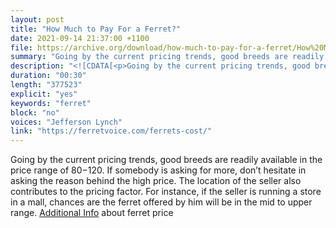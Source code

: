 ```yaml
---
layout: post
title: "How Much to Pay For a Ferret?"
date: 2021-09-14 21:37:00 +1100
file: https://archive.org/download/how-much-to-pay-for-a-ferret/How%20Much%20to%20Pay%20For%20a%20Ferret%EF%BC%9F.mp3
summary: "Going by the current pricing trends, good breeds are readily available in the price range of $80-$120. If somebody is asking for more, don’t hesitate in asking the reason behind the high price."
description: "<![CDATA[<p>Going by the current pricing trends, good breeds are readily available in the price range of $80-$120. If somebody is asking for more, don’t hesitate in asking the reason behind the high price.The location of the seller also contributes to the pricing factor. For instance, if the seller is running a store in a mall, chances are the ferret offered by him will be in the mid to upper range. <a href='https://ferretvoice.com/ferrets-cost/'>Additional Info</a> about ferret price</p>]]>"
duration: "00:30" 
length: "377523"
explicit: "yes" 
keywords: "ferret"
block: "no" 
voices: "Jefferson Lynch"
link: "https://ferretvoice.com/ferrets-cost/"
---
```


Going by the current pricing trends, good breeds are readily available in the price range of $80-$120. If somebody is asking for more, don’t hesitate in asking the reason behind the high price. The location of the seller also contributes to the pricing factor. For instance, if the seller is running a store in a mall, chances are the ferret offered by him will be in the mid to upper range. [Additional Info](https://ferretvoice.com/ferrets-cost/) about ferret price

